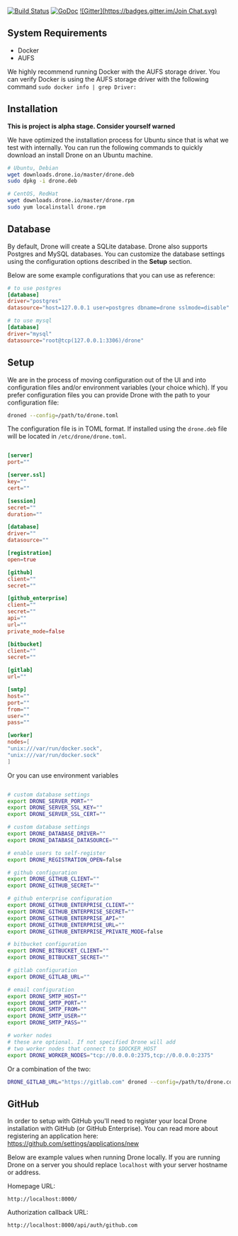 [![Build Status](http://test.drone.io/v1/badge/github.com/drone/drone/status.svg)](http://test.drone.io/github.com/drone/drone)
[![GoDoc](https://godoc.org/github.com/drone/drone?status.png)](https://godoc.org/github.com/drone/drone)
[![Gitter](https://badges.gitter.im/Join Chat.svg)](https://gitter.im/drone/drone?utm_source=badge&utm_medium=badge&utm_campaign=pr-badge&utm_content=badge)

## System Requirements

* Docker
* AUFS

We highly recommend running Docker with the AUFS storage driver. You can verify Docker is using
the AUFS storage driver with the following command `sudo docker info | grep Driver:`

## Installation

**This is project is alpha stage. Consider yourself warned**

We have optimized the installation process for Ubuntu since that is what we test with internally.
You can run the following commands to quickly download an install Drone on an Ubuntu machine.

```sh
# Ubuntu, Debian
wget downloads.drone.io/master/drone.deb
sudo dpkg -i drone.deb

# CentOS, RedHat
wget downloads.drone.io/master/drone.rpm
sudo yum localinstall drone.rpm
```

## Database

By default, Drone will create a SQLite database. Drone also supports Postgres and MySQL
databases. You can customize the database settings using the configuration options
described in the **Setup** section.

Below are some example configurations that you can use as reference:

```toml
# to use postgres
[database]
driver="postgres"
datasource="host=127.0.0.1 user=postgres dbname=drone sslmode=disable"

# to use mysql
[database]
driver="mysql"
datasource="root@tcp(127.0.0.1:3306)/drone"
```

## Setup

We are in the process of moving configuration out of the UI and into configuration
files and/or environment variables (your choice which). If you prefer configuration files
you can provide Drone with the path to your configuration file:

```sh
droned --config=/path/to/drone.toml
```

The configuration file is in TOML format. If installed using the `drone.deb` file
will be located in `/etc/drone/drone.toml`.

```toml

[server]
port=""

[server.ssl]
key=""
cert=""

[session]
secret=""
duration=""

[database]
driver=""
datasource=""

[registration]
open=true

[github]
client=""
secret=""

[github_enterprise]
client=""
secret=""
api=""
url=""
private_mode=false

[bitbucket]
client=""
secret=""

[gitlab]
url=""

[smtp]
host=""
port=""
from=""
user=""
pass=""

[worker]
nodes=[
"unix:///var/run/docker.sock",
"unix:///var/run/docker.sock"
]

```

Or you can use environment variables

```sh

# custom database settings
export DRONE_SERVER_PORT=""
export DRONE_SERVER_SSL_KEY=""
export DRONE_SERVER_SSL_CERT=""

# custom database settings
export DRONE_DATABASE_DRIVER=""
export DRONE_DATABASE_DATASOURCE=""

# enable users to self-register
export DRONE_REGISTRATION_OPEN=false

# github configuration
export DRONE_GITHUB_CLIENT=""
export DRONE_GITHUB_SECRET=""

# github enterprise configuration
export DRONE_GITHUB_ENTERPRISE_CLIENT=""
export DRONE_GITHUB_ENTERPRISE_SECRET=""
export DRONE_GITHUB_ENTERPRISE_API=""
export DRONE_GITHUB_ENTERPRISE_URL=""
export DRONE_GITHUB_ENTERPRISE_PRIVATE_MODE=false

# bitbucket configuration
export DRONE_BITBUCKET_CLIENT=""
export DRONE_BITBUCKET_SECRET=""

# gitlab configuration
export DRONE_GITLAB_URL=""

# email configuration
export DRONE_SMTP_HOST=""
export DRONE_SMTP_PORT=""
export DRONE_SMTP_FROM=""
export DRONE_SMTP_USER=""
export DRONE_SMTP_PASS=""

# worker nodes
# these are optional. If not specified Drone will add
# two worker nodes that connect to $DOCKER_HOST
export DRONE_WORKER_NODES="tcp://0.0.0.0:2375,tcp://0.0.0.0:2375"
```

Or a combination of the two:

```sh
DRONE_GITLAB_URL="https://gitlab.com" droned --config=/path/to/drone.conf
```

## GitHub

In order to setup with GitHub you'll need to register your local Drone installation
with GitHub (or GitHub Enterprise). You can read more about registering an application here:
https://github.com/settings/applications/new

Below are example values when running Drone locally. If you are running Drone on a server
you should replace `localhost` with your server hostname or address.

Homepage URL:

```
http://localhost:8000/
```

Authorization callback URL:

```
http://localhost:8000/api/auth/github.com
```
